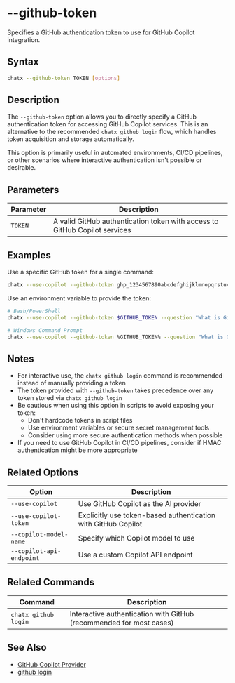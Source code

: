 # --github-token

Specifies a GitHub authentication token to use for GitHub Copilot integration.

## Syntax

```bash
chatx --github-token TOKEN [options]
```

## Description

The `--github-token` option allows you to directly specify a GitHub authentication token for accessing GitHub Copilot services. This is an alternative to the recommended `chatx github login` flow, which handles token acquisition and storage automatically.

This option is primarily useful in automated environments, CI/CD pipelines, or other scenarios where interactive authentication isn't possible or desirable.

## Parameters

| Parameter | Description |
|-----------|-------------|
| `TOKEN`   | A valid GitHub authentication token with access to GitHub Copilot services |

## Examples

Use a specific GitHub token for a single command:

```bash
chatx --use-copilot --github-token ghp_1234567890abcdefghijklmnopqrstuvwxyz --question "What is GitHub Copilot?"
```

Use an environment variable to provide the token:

```bash
# Bash/PowerShell
chatx --use-copilot --github-token $GITHUB_TOKEN --question "What is GitHub Copilot?"

# Windows Command Prompt
chatx --use-copilot --github-token %GITHUB_TOKEN% --question "What is GitHub Copilot?"
```

## Notes

- For interactive use, the `chatx github login` command is recommended instead of manually providing a token
- The token provided with `--github-token` takes precedence over any token stored via `chatx github login`
- Be cautious when using this option in scripts to avoid exposing your token:
  - Don't hardcode tokens in script files
  - Use environment variables or secure secret management tools
  - Consider using more secure authentication methods when possible
- If you need to use GitHub Copilot in CI/CD pipelines, consider if HMAC authentication might be more appropriate

## Related Options

| Option | Description |
|--------|-------------|
| `--use-copilot` | Use GitHub Copilot as the AI provider |
| `--use-copilot-token` | Explicitly use token-based authentication with GitHub Copilot |
| `--copilot-model-name` | Specify which Copilot model to use |
| `--copilot-api-endpoint` | Use a custom Copilot API endpoint |

## Related Commands

| Command | Description |
|---------|-------------|
| `chatx github login` | Interactive authentication with GitHub (recommended for most cases) |

## See Also

- [GitHub Copilot Provider](../../providers/github-copilot.md)
- [github login](../github/login.md)